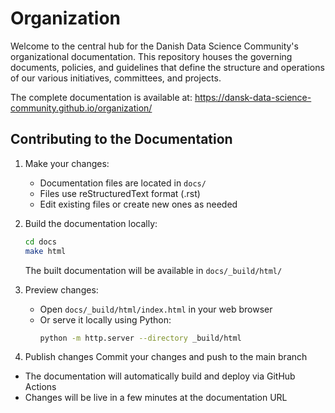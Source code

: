 # Organization

Welcome to the central hub for the Danish Data Science Community's organizational documentation. This repository houses the governing documents, policies, and guidelines that define the structure and operations of our various initiatives, committees, and projects.

The complete documentation is available at: https://dansk-data-science-community.github.io/organization/

## Contributing to the Documentation
1. Make your changes:
   - Documentation files are located in `docs/`
   - Files use reStructuredText format (.rst)
   - Edit existing files or create new ones as needed

2. Build the documentation locally:
   ```bash
   cd docs
   make html
   ```
   The built documentation will be available in `docs/_build/html/`

3. Preview changes:
   - Open `docs/_build/html/index.html` in your web browser
   - Or serve it locally using Python:
     ```bash
     python -m http.server --directory _build/html
     ```
4. Publish changes
   Commit your changes and push to the main branch
-  The documentation will automatically build and deploy via GitHub Actions
- Changes will be live in a few minutes at the documentation URL